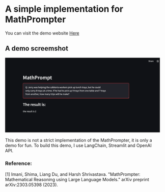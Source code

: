 # A simple implementation for MathPrompter

You can visit the demo website [Here](https://delveintodetail-mathprompter-main1-xdn3b9.streamlit.app/)


## A demo screemshot

![An example](screenshot.png)

This demo is not a strict implementation of the MathPrompter, it is only a demo for fun. To build this demo, I use LangChain, Streamlit and OpenAI API.

### Reference:

[1] Imani, Shima, Liang Du, and Harsh Shrivastava. "MathPrompter: Mathematical Reasoning using Large Language Models." arXiv preprint arXiv:2303.05398 (2023).
